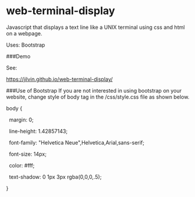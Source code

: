 # web-terminal-display
Javascript that displays a text line like a UNIX terminal using css and html on a webpage.

Uses: Bootstrap

###Demo

See:

https://jilvin.github.io/web-terminal-display/

###Use of Bootstrap
If you are not interested in using bootstrap on your website, change style of body tag in the /css/style.css file as shown below.

body {

&nbsp;&nbsp;margin: 0;
  
&nbsp;&nbsp;line-height: 1.42857143;
  
&nbsp;&nbsp;font-family: "Helvetica Neue",Helvetica,Arial,sans-serif;
  
&nbsp;&nbsp;font-size: 14px;
  
&nbsp;&nbsp;color: #fff;
  
&nbsp;&nbsp;text-shadow: 0 1px 3px rgba(0,0,0,.5);
  
}
